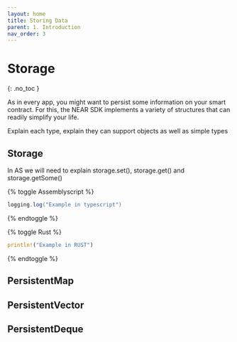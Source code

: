 ```yaml
---
layout: home
title: Storing Data
parent: 1. Introduction
nav_order: 3
---
```


# Storage
{: .no_toc }

As in every app, you might want to persist some information on your smart contract.
For this, the NEAR SDK implements a variety of structures that can readily
simplify your life.

Explain each type, explain they can support objects as well as simple types
## Storage

In AS we will need to explain storage.set(), storage.get() and storage.getSome()

{% toggle Assemblyscript %}
```as
logging.log("Example in typescript")
```
{% endtoggle %}


{% toggle Rust %}
```rust
println!("Example in RUST")
```
{% endtoggle %}

## PersistentMap
## PersistentVector
## PersistentDeque
